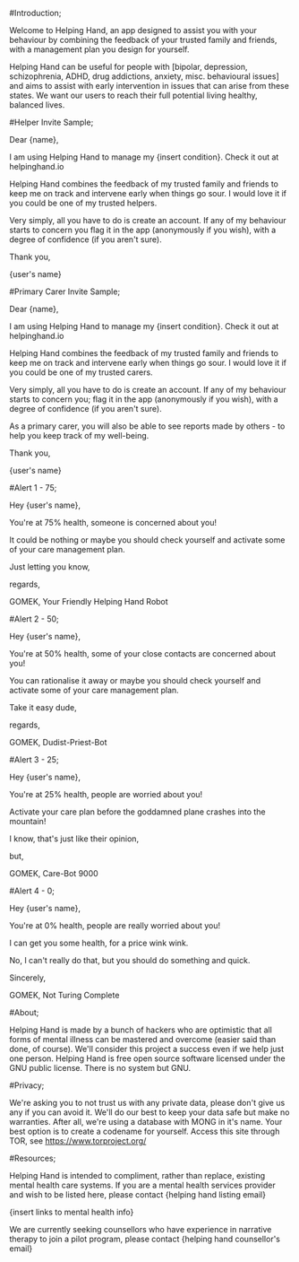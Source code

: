 #Introduction;

Welcome to Helping Hand, an app designed to assist you with your behaviour by combining the feedback of your trusted family and friends, with a management plan you design for yourself.

Helping Hand can be useful for people with [bipolar, depression, schizophrenia, ADHD, drug addictions, anxiety, misc. behavioural issues] and aims to assist with early intervention in issues that can arise from these states. We want our users to reach their full potential living healthy, balanced lives.

#Helper Invite Sample;

Dear {name},

I am using Helping Hand to manage my {insert condition}. Check it out at helpinghand.io

Helping Hand combines the feedback of my trusted family and friends to keep me on track and intervene early when things go sour. I would love it if you could be one of my trusted helpers.

Very simply, all you have to do is create an account. If any of my behaviour starts to concern you flag it in the app (anonymously if you wish), with a degree of confidence (if you aren't sure).

Thank you,

{user's name}

#Primary Carer Invite Sample;

Dear {name},

I am using Helping Hand to manage my {insert condition}. Check it out at helpinghand.io

Helping Hand combines the feedback of my trusted family and friends to keep me on track and intervene early when things go sour. I would love it if you could be one of my trusted carers.

Very simply, all you have to do is create an account. If any of my behaviour starts to concern you; flag it in the app (anonymously if you wish), with a degree of confidence (if you aren't sure).

As a primary carer, you will also be able to see reports made by others - to help you keep track of my well-being.

Thank you,

{user's name}

#Alert 1 - 75;

Hey {user's name},

You're at 75% health, someone is concerned about you!

It could be nothing or maybe you should check yourself and activate some of your care management plan.

Just letting you know,

regards,

GOMEK,
Your Friendly Helping Hand Robot

#Alert 2 - 50;

Hey {user's name},

You're at 50% health, some of your close contacts are concerned about you!

You can rationalise it away or maybe you should check yourself and activate some of your care management plan.

Take it easy dude,

regards,

GOMEK,
Dudist-Priest-Bot

#Alert 3 - 25;

Hey {user's name},

You're at 25% health, people are worried about you!

Activate your care plan before the goddamned plane crashes into the mountain!

I know, that's just like their opinion,

but,

GOMEK,
Care-Bot 9000

#Alert 4 - 0;

Hey {user's name},

You're at 0% health, people are really worried about you!

I can get you some health, for a price wink wink.

No, I can't really do that, but you should do something and quick.

Sincerely,

GOMEK,
Not Turing Complete

#About;

Helping Hand is made by a bunch of hackers who are optimistic that all forms of mental illness can be mastered and overcome (easier said than done, of course). We'll consider this project a success even if we help just one person. Helping Hand is free open source software licensed under the GNU public license. There is no system but GNU.

#Privacy;

We're asking you to not trust us with any private data, please don't give us any if you can avoid it. We'll do our best to keep your data safe but make no warranties. After all, we're using a database with MONG in it's name. Your best option is to create a codename for yourself. Access this site through TOR, see https://www.torproject.org/

#Resources;

Helping Hand is intended to compliment, rather than replace, existing mental health care systems. If you are a mental health services provider and wish to be listed here, please contact {helping hand listing email}

{insert links to mental health info}

We are currently seeking counsellors who have experience in narrative therapy to join a pilot program, please contact {helping hand counsellor's email}